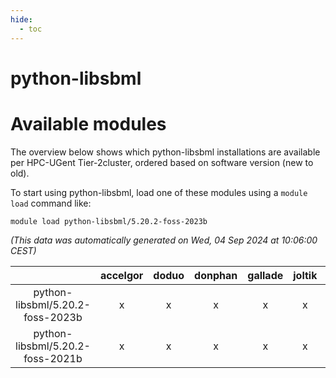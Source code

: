 ```yaml
---
hide:
  - toc
---
```


python-libsbml
==============

# Available modules


The overview below shows which python-libsbml installations are available per HPC-UGent Tier-2cluster, ordered based on software version (new to old).

To start using python-libsbml, load one of these modules using a `module load` command like:

```shell
module load python-libsbml/5.20.2-foss-2023b
```

*(This data was automatically generated on Wed, 04 Sep 2024 at 10:06:00 CEST)*  

| |accelgor|doduo|donphan|gallade|joltik|shinx|skitty|
| :---: | :---: | :---: | :---: | :---: | :---: | :---: | :---: |
|python-libsbml/5.20.2-foss-2023b|x|x|x|x|x|-|x|
|python-libsbml/5.20.2-foss-2021b|x|x|x|x|x|-|x|
